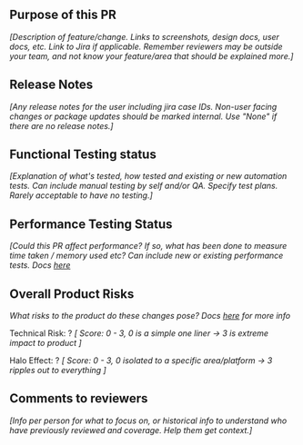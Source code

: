 ## Purpose of this PR

*[Description of feature/change. Links to screenshots, design docs, user docs, etc. Link to Jira if applicable. Remember reviewers may be outside your team, and not know your feature/area that should be explained more.]*

## Release Notes

*[Any release notes for the user including jira case IDs. Non-user facing changes or package updates should be marked internal. Use "None" if there are no release notes.]*

## Functional Testing status

*[Explanation of what's tested, how tested and existing or new automation tests. Can include manual testing by self and/or QA. Specify test plans. Rarely acceptable to have no testing.]*

## Performance Testing Status

*[Could this PR affect performance? If so, what has been done to measure time taken / memory used etc? Can include new or existing performance tests. Docs [here](https://confluence.hq.unity3d.com/display/DEV/Ensuring+Performance+by+Default)*

## Overall Product Risks
*What risks to the product do these changes pose? Docs [here](https://confluence.unity3d.com/display/RM/Testing+Status%2C+Complexity+and+Halo+Effect+for+your+PR) for more info*

Technical Risk: ?
*[ Score: 0 - 3, 0 is a simple one liner -> 3 is extreme impact to product ]*

Halo Effect: ?
*[ Score: 0 - 3, 0 isolated to a specific area/platform -> 3 ripples out to everything ]*

## Comments to reviewers

*[Info per person for what to focus on, or historical info to understand who have previously reviewed and coverage. Help them get context.]*
